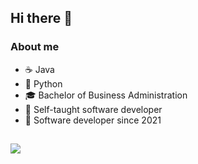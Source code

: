 ## Hi there 👋

### About me
- ☕ Java
- 🐍 Python
- 🎓 Bachelor of Business Administration
- 📖 Self-taught software developer
- 🧭 Software developer since 2021

<!--
<p>
### ✨ About you ✨
Sign my guestbook below!
  <a href="https://gist.github.com/miachafer/ec85cec5ef2a8f9937be7ea7d2341153">
    <img src="https://gist.githubusercontent.com/miachafer/ec85cec5ef2a8f9937be7ea7d2341153/raw/79c620d64b3fe9a97a324e82f703d9cd8ffdee00/my-guestbook.gif" alt="Sign my guestbook!">
  </a>
</p>
-->

  ##
  
  <div> 
 
  <a href="https://www.linkedin.com/in/miachafer" target="_blank"><img src="https://img.shields.io/badge/-LinkedIn-%230077B5?style=for-the-badge&logo=linkedin&logoColor=white" target="_blank"></a> 
 
</div>
  
  ##
